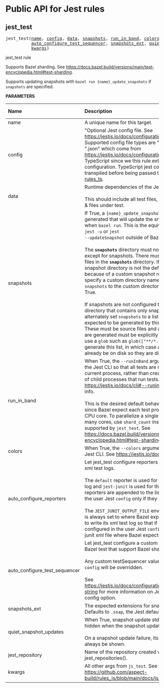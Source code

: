 <!-- Generated with Stardoc: http://skydoc.bazel.build -->

# Public API for Jest rules


<a id="jest_test"></a>

## jest_test

<pre>
jest_test(<a href="#jest_test-name">name</a>, <a href="#jest_test-config">config</a>, <a href="#jest_test-data">data</a>, <a href="#jest_test-snapshots">snapshots</a>, <a href="#jest_test-run_in_band">run_in_band</a>, <a href="#jest_test-colors">colors</a>, <a href="#jest_test-auto_configure_reporters">auto_configure_reporters</a>,
          <a href="#jest_test-auto_configure_test_sequencer">auto_configure_test_sequencer</a>, <a href="#jest_test-snapshots_ext">snapshots_ext</a>, <a href="#jest_test-quiet_snapshot_updates">quiet_snapshot_updates</a>, <a href="#jest_test-jest_repository">jest_repository</a>,
          <a href="#jest_test-kwargs">kwargs</a>)
</pre>

jest_test rule

Supports Bazel sharding. See https://docs.bazel.build/versions/main/test-encyclopedia.html#test-sharding.

Supports updating snapshots with `bazel run {name}_update_snapshots` if `snapshots` are specified.


**PARAMETERS**


| Name  | Description | Default Value |
| :------------- | :------------- | :------------- |
| <a id="jest_test-name"></a>name |  A unique name for this target.   |  none |
| <a id="jest_test-config"></a>config |  "Optional Jest config file. See https://jestjs.io/docs/configuration.<br><br>Supported config file types are ".js", ".cjs", ".mjs", ".json" which come from https://jestjs.io/docs/configuration minus TypeScript since we this rule extends from the configuration. TypeScript jest configs should be transpiled before being passed to jest_test with [rules_ts](https://github.com/aspect-build/rules_ts).   |  <code>None</code> |
| <a id="jest_test-data"></a>data |  Runtime dependencies of the Jest test.<br><br>This should include all test files, configuration files & files under test.   |  <code>[]</code> |
| <a id="jest_test-snapshots"></a>snapshots |  If True, a <code>{name}_update_snapshots</code> binary target is generated that will update the snapshots directory when <code>bazel run</code>. This is the equivalent to running <code>jest -u</code> or <code>jest --updateSnapshot</code> outside of Bazel.<br><br>The <code>__snapshots__</code> directory must not contain any files except for snapshots. There must also be no BUILD files in the <code>__snapshots__</code> directory. If the name of the snapshot directory is not the default <code>__snapshots__</code> because of a custom snapshot resolver, you can specify a custom directory name by setting <code>snapshots</code> to the custom directory name instead of True.<br><br>If snapshots are not configured to output to a directory that contains only snapshots, you may alternately set <code>snapshots</code> to a list of snapshot files expected to be generated by this <code>jest_test</code> target. These must be source files and all snapshots that are generated must be explicitly listed. You may use a <code>glob</code> such as <code>glob(["**/*.snap"])</code> to generate this list, in which case all snapshots must already be on disk so they are discovered by <code>glob</code>.   |  <code>None</code> |
| <a id="jest_test-run_in_band"></a>run_in_band |  When True, the <code>--runInBand</code> argument is passed to the Jest CLI so that all tests are run serially in the current process, rather than creating a worker pool of child processes that run tests. See https://jestjs.io/docs/cli#--runinband for more info.<br><br>This is the desired default behavior under Bazel since Bazel expect each test process to use up one CPU core. To parallelize a single jest_test across many cores, use <code>shard_count</code> instead which is supported by <code>jest_test</code>. See https://docs.bazel.build/versions/main/test-encyclopedia.html#test-sharding.   |  <code>True</code> |
| <a id="jest_test-colors"></a>colors |  When True, the <code>--colors</code> argument is passed to the Jest CLI. See https://jestjs.io/docs/cli#--colors.   |  <code>True</code> |
| <a id="jest_test-auto_configure_reporters"></a>auto_configure_reporters |  Let jest_test configure reporters for Bazel test and xml test logs.<br><br>The <code>default</code> reporter is used for the standard test log and <code>jest-junit</code> is used for the xml log. These reporters are appended to the list of reporters from the user Jest <code>config</code> only if they are not already set.<br><br>The <code>JEST_JUNIT_OUTPUT_FILE</code> environment variable is always set to where Bazel expects a test runner to write its xml test log so that if <code>jest-junit</code> is configured in the user Jest <code>config</code> it will output the junit xml file where Bazel expects by default.   |  <code>True</code> |
| <a id="jest_test-auto_configure_test_sequencer"></a>auto_configure_test_sequencer |  Let jest_test configure a custom test sequencer for Bazel test that support Bazel sharding.<br><br>Any custom testSequencer value in a user Jest <code>config</code> will be overridden.<br><br>See https://jestjs.io/docs/configuration#testsequencer-string for more information on Jest testSequencer config option.   |  <code>True</code> |
| <a id="jest_test-snapshots_ext"></a>snapshots_ext |  The expected extensions for snapshot files. Defaults to <code>.snap</code>, the Jest default.   |  <code>".snap"</code> |
| <a id="jest_test-quiet_snapshot_updates"></a>quiet_snapshot_updates |  When True, snapshot update stdout & stderr is hidden when the snapshot update is successful.<br><br>On a snapshot update failure, its stdout & stderr will always be shown.   |  <code>False</code> |
| <a id="jest_test-jest_repository"></a>jest_repository |  Name of the repository created with jest_repositories().   |  <code>"jest"</code> |
| <a id="jest_test-kwargs"></a>kwargs |  All other args from <code>js_test</code>. See https://github.com/aspect-build/rules_js/blob/main/docs/js_binary.md#js_test   |  none |


